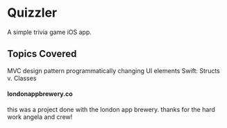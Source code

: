 # Quizzler
A simple trivia game iOS app.

## Topics Covered
MVC design pattern
programmatically changing UI elements
Swift: Structs v. Classes

#### londonappbrewery.co 
this was a project done with the london app brewery.
thanks for the hard work angela and crew!
